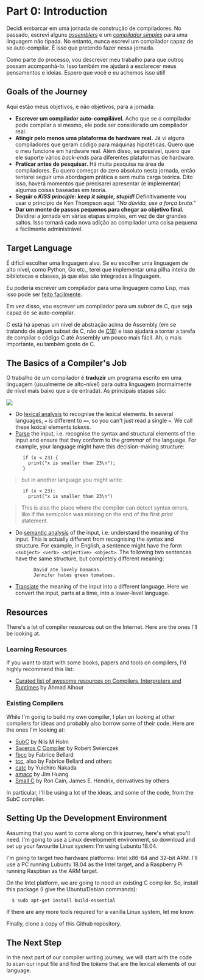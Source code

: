 # Part 0: Introduction

Decidi embarcar em uma jornada de construção de compiladores. No passado, escrevi alguns [*assemblers*](https://github.com/DoctorWkt/pdp7-unix/blob/master/tools/as7) e um [*compilador simples*](https://github.com/DoctorWkt/h-compiler) para uma linguagem não tipada. No entanto, nunca escrevi um compilador capaz de se auto-compilar. É isso que pretendo fazer nessa jornada.

Como parte do processo, vou descrever meu trabalho para que outros possam acompanhá-lo. Isso também me ajudará a esclarecer meus pensamentos e ideias. Espero que você e eu achemos isso útil! 

## Goals of the Journey

Aqui estão meus objetivos, e não objetivos, para a jornada:

 + **Escrever um compilador auto-compilável.** Acho que se o compilador pode compilar a si mesmo, ele pode ser considerado um compilador real.
 + **Atingir pelo menos uma plataforma de hardware real.** Já vi alguns compiladores que geram código para máquinas hipotéticas. Quero que o meu funcione em hardware real. Além disso, se possível, quero que ele suporte vários *back-ends* para diferentes plataformas de hardware.
 + **Praticar antes de pesquisar.** Há muita pesquisa na área de compiladores. Eu quero começar do zero absoluto nesta jornada, então tentarei seguir uma abordagem prática e sem muita carga teórica. Dito isso, haverá momentos que precisarei apresentar (e implementar) algumas coisas baseadas em teoria.
 + **Seguir o *KISS principle: keep it simple, stupid!*** Definitivamente vou usar o princípio de Ken Thompson aqui: *"Na dúvida, use a força bruta."*
 + **Dar um monte de passos pequenos para chegar ao objetivo final.** Dividirei a jornada em várias etapas simples, em vez de dar grandes saltos. Isso tornará cada nova adição ao compilador uma coisa pequena e facilmente administrável.

## Target Language

É difícil escolher uma linguagem alvo. Se eu escolher uma linguagem de alto nível, como Python, Go etc., terei que implementar uma pilha inteira de bibliotecas e classes, já que elas são integradas à linguagem.

Eu poderia escrever um compilador para uma linguagem como Lisp, mas isso pode ser [feito facilmente](ftp://publications.ai.mit.edu/ai-publications/pdf/AIM-039.pdf).

Em vez disso, vou escrever um compilador para um *subset* de C, que seja capaz de se auto-compilar.

C está há apenas um nível de abstração acima de Assembly (em se tratando de algum subset de C, não de [C18](https://en.wikipedia.org/wiki/C18_(C_standard_revision))) e isso ajudará a tornar a tarefa de compilar o código C até Assembly um pouco mais fácil. Ah, o mais importante, eu também gosto de C.

## The Basics of a Compiler's Job

O trabalho de um compilador é **traduzir** um programa escrito em uma linguagem (usualmente de alto-nível) para outra linguagem (normalmente de nível mais baixo que a de entrada). As principais etapas são:

![](Figs/parsing_steps.png)

 + Do [lexical analysis](https://en.wikipedia.org/wiki/Lexical_analysis)
to recognise the lexical elements. In several languages, `=` is different
to `==`, so you can't just read a single `=`. We call these lexical
elements *tokens*.
 + [Parse](https://en.wikipedia.org/wiki/Parsing) the input, i.e. recognise
the syntax and structural elements of the input and ensure that they
conform to the *grammar* of the language. For example, your language
might have this decision-making
structure:

```
      if (x < 23) {
        print("x is smaller than 23\n");
      }
```

> but in another language you might write:

```
      if (x < 23):
        print("x is smaller than 23\n")
```

> This is also the place where the compiler can detect syntax errors, like if
the semicolon was missing on the end of the first *print* statement.

 + Do [semantic analysis](https://en.wikipedia.org/wiki/Semantic_analysis_(compilers))
   of the input, i.e. understand the meaning of the input. This is actually different
   from recognising the syntax and structure. For example, in English, a
   sentence might have the form `<subject> <verb> <adjective> <object>`.
   The following two sentences have the same structure, but completely
   different meaning:

```
          David ate lovely bananas.
          Jennifer hates green tomatoes.
```

 + [Translate](https://en.wikipedia.org/wiki/Code_generation_(compiler))
   the meaning of the input into a different language. Here we
   convert the input, parts at a time, into a lower-level language.
  
## Resources

There's a lot of compiler resources out on the Internet. Here are the ones
I'll be looking at.

### Learning Resources

If you want to start with some books, papers and tools on compilers,
I'd highly recommend this list:

  + [Curated list of awesome resources on Compilers, Interpreters and Runtimes](https://github.com/aalhour/awesome-compilers) by Ahmad Alhour

### Existing Compilers

While I'm going to build my own compiler, I plan on looking at other compilers
for ideas and probably also borrow some of their code. Here are the ones
I'm looking at:

  + [SubC](http://www.t3x.org/subc/) by Nils M Holm
  + [Swieros C Compiler](https://github.com/rswier/swieros/blob/master/root/bin/c.c) by Robert Swierczek
  + [fbcc](https://github.com/DoctorWkt/fbcc) by Fabrice Bellard
  + [tcc](https://bellard.org/tcc/), also by Fabrice Bellard and others
  + [catc](https://github.com/yui0/catc) by Yuichiro Nakada
  + [amacc](https://github.com/jserv/amacc) by Jim Huang
  + [Small C](https://en.wikipedia.org/wiki/Small-C) by Ron Cain,
    James E. Hendrix, derivatives by others

In particular, I'll be using a lot of the ideas, and some of the code,
from the SubC compiler.

## Setting Up the Development Environment

Assuming that you want to come along on this journey, here's what you'll
need. I'm going to use a Linux development environment, so download and
set up your favourite Linux system: I'm using Lubuntu 18.04.

I'm going to target two hardware platforms: Intel x86-64 and 32-bit ARM.
I'll use a PC running Lubuntu 18.04 as the Intel target, and a Raspberry
Pi running Raspbian as the ARM target.

On the Intel platform, we are going to need an existing C compiler.
So, install this package (I give the Ubuntu/Debian commands):

```
  $ sudo apt-get install build-essential
```

If there are any more tools required for a vanilla Linux
system, let me know.

Finally, clone a copy of this Github repository.

## The Next Step

In the next part of our compiler writing journey, we will start with
the code to scan our input file and find the *tokens* that are the
lexical elements of our language.
